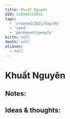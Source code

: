 ```yaml
---
title: Khuất Nguyên
UID: 210905215831
tags:
  - 'created/2021/Sep/05'
  - 'seed'
  - 'permanent/people'
birth: null
death: null
aliases:
  - null
---
```

# Khuất Nguyên

## Notes:


## Ideas & thoughts:
